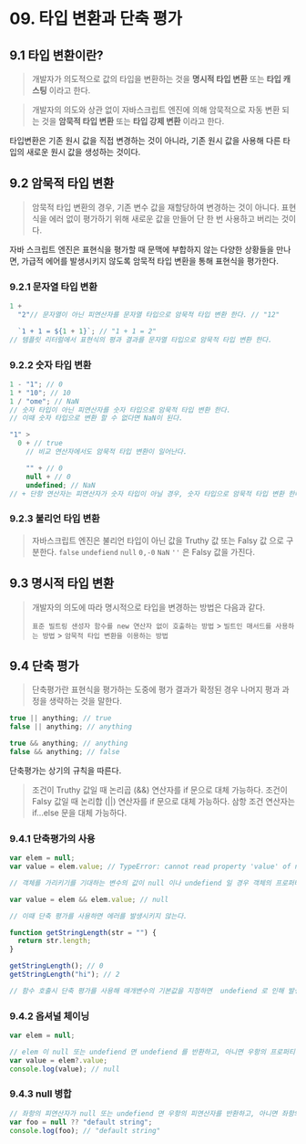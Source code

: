 # 09. 타입 변환과 단축 평가

## 9.1 타입 변환이란?

> 개발자가 의도적으로 값의 타입을 변환하는 것을 **명시적 타입 변환** 또는 **타입 캐스팅** 이라고 한다.

> 개발자의 의도와 상관 없이 자바스크립트 엔진에 의해 암묵적으로 자동 변환 되는 것을 **암묵적 타입 변환** 또는 **타입 강제 변환** 이라고 한다.

타입변환은 기존 원시 값을 직접 변경하는 것이 아니라, 기존 원시 값을 사용해 다른 타입의 새로운 원시 값을 생성하는 것이다.

## 9.2 암묵적 타입 변환

> 암묵적 타입 변환의 경우, 기존 변수 값을 재할당하여 변경하는 것이 아니다.
> 표현식을 에러 없이 평가하기 위해 새로운 값을 만들어 단 한 번 사용하고 버리는 것이다.

자바 스크립트 엔진은 표현식을 평가할 때 문맥에 부합하지 않는 다양한 상황들을 만나면, 가급적 에어를 발생시키지 않도록 암묵적 타입 변환을 통해 표현식을 평가한다.

### 9.2.1 문자열 타입 변환

```js
1 +
  "2"// 문자열이 아닌 피연산자를 문자열 타입으로 암묵적 타입 변환 한다. // "12"

  `1 + 1 = ${1 + 1}`; // "1 + 1 = 2"
// 템플릿 리터럴에서 표현식의 평과 결과를 문자열 타입으로 암묵적 타입 변환 한다.
```

### 9.2.2 숫자 타입 변환

```js
1 - "1"; // 0
1 * "10"; // 10
1 / "ome"; // NaN
// 숫자 타입이 아닌 피연산자를 숫자 타입으로 암묵적 타입 변환 한다.
// 이때 숫자 타입으로 변환 할 수 없다면 NaN이 된다.

"1" >
  0 + // true
    // 비교 연산자에서도 암묵적 타입 변환이 일어난다.

    "" + // 0
    null + // 0
    undefined; // NaN
// + 단항 연산자는 피연산자가 숫자 타입이 아닐 경우, 숫자 타입으로 암묵적 타입 변환 한다.
```

### 9.2.3 불리언 타입 변환

> 자바스크립트 엔진은 불리언 타입이 아닌 값을 Truthy 값 또는 Falsy 값 으로 구분한다.
> `false` `undefiend` `null` `0,-0` `NaN` `''` 은 Falsy 값을 가진다.

## 9.3 명시적 타입 변환

> 개발자의 의도에 따라 명시적으로 타입을 변경하는 방법은 다음과 같다.
>
> `표준 빌트링 샌성자 함수를 new 연산자 없이 호출하는 방법` > `빌트인 매서드를 사용하는 방법` > `암묵적 타입 변환을 이용하는 방법`

## 9.4 단축 평가

> 단축평가란 표현식을 평가하는 도중에 평가 결과가 확정된 경우 나머지 평과 과정을 생략하는 것을 말한다.

```js
true || anything; // true
false || anything; // anything

true && anything; // anything
false && anything; // false
```

단축평가는 상기의 규칙을 따른다.

> 조건이 Truthy 값일 때 논리곱 (&&) 연산자를 if 문으로 대체 가능하다.
> 조건이 Falsy 값일 때 논리합 (||) 연산자를 if 문으로 대체 가능하다.
> 삼항 조건 연산자는 if...else 문을 대체 가능하다.

### 9.4.1 단축평가의 사용

```js
var elem = null;
var value = elem.value; // TypeError: cannot read property 'value' of null

// 객체를 가리키기를 기대하는 변수의 값이 null 이나 undefiend 일 경우 객체의 프로퍼티를 참조하면 타입 에러가 발생한다.

var value = elem && elem.value; // null

// 이때 단축 평가를 사용하면 에러를 발생시키지 않는다.

function getStringLength(str = "") {
  return str.length;
}

getStringLength(); // 0
getStringLength("hi"); // 2

// 함수 호출시 단축 평가를 사용해 매개변수의 기본값을 지정하면  undefiend 로 인해 발생할 수 있는 에러를 방지한다.
```

### 9.4.2 옵셔널 체이닝

```js
var elem = null;

// elem 이 null 또는 undefiend 면 undefiend 를 반환하고, 아니면 우항의 프로퍼티 참조를 이어간다.
var value = elem?.value;
console.log(value); // null
```

### 9.4.3 null 병합

```js
// 좌항의 피연산자가 null 또는 undefiend 면 우항의 피연산자를 반환하고, 아니면 좌항의 피연산자를 반환한다.
var foo = null ?? "default string";
console.log(foo); // "default string"
```
